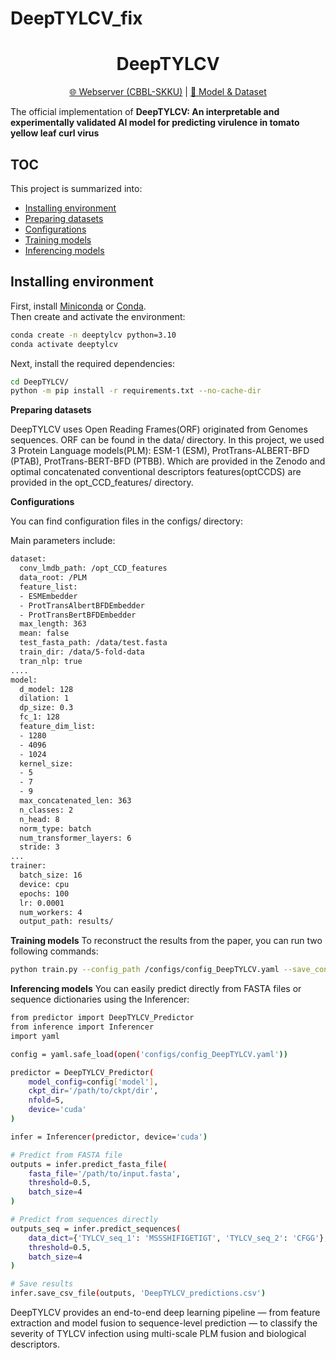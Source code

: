 # DeepTYLCV_fix
<h1 align="center">DeepTYLCV</h1>
<p align="center"><a href="https://balalab-skku.org/DeepTYLCV/">🌐 Webserver (CBBL-SKKU)</a> | <a href="https://1drv.ms/f/some_onedrive_link">🚩 Model & Dataset</a></p>

The official implementation of **DeepTYLCV: An interpretable and experimentally validated AI model for predicting virulence in tomato yellow leaf curl virus**

## TOC

This project is summarized into:
- [Installing environment](#installing-environment)
- [Preparing datasets](#preparing-datasets)
- [Configurations](#configurations)
- [Training models](#training-models)
- [Inferencing models](#inferencing-models)

## Installing environment
First, install [Miniconda](https://docs.anaconda.com/miniconda/) or [Conda](https://docs.conda.io/projects/conda/en/latest/user-guide/getting-started.html).  
Then create and activate the environment:

```bash
conda create -n deeptylcv python=3.10
conda activate deeptylcv
```
Next, install the required dependencies:
```bash
cd DeepTYLCV/
python -m pip install -r requirements.txt --no-cache-dir
```
**Preparing datasets**

DeepTYLCV uses Open Reading Frames(ORF) originated from Genomes sequences. ORF can be found in the data/ directory. In this project, we used 3 Protein Language models(PLM): ESM-1 (ESM), ProtTrans-ALBERT-BFD (PTAB), ProtTrans-BERT-BFD (PTBB). Which are provided in the Zenodo and optimal concatenated conventional descriptors features(optCCDS) are provided in the opt_CCD_features/ directory.

**Configurations**

You can find configuration files in the configs/ directory:


Main parameters include:
```bash
dataset:
  conv_lmdb_path: /opt_CCD_features
  data_root: /PLM
  feature_list:
  - ESMEmbedder
  - ProtTransAlbertBFDEmbedder
  - ProtTransBertBFDEmbedder
  max_length: 363
  mean: false
  test_fasta_path: /data/test.fasta
  train_dir: /data/5-fold-data
  tran_nlp: true
....
model:
  d_model: 128
  dilation: 1
  dp_size: 0.3
  fc_1: 128
  feature_dim_list:
  - 1280
  - 4096
  - 1024
  kernel_size:
  - 5
  - 7
  - 9
  max_concatenated_len: 363
  n_classes: 2
  n_head: 8
  norm_type: batch
  num_transformer_layers: 6
  stride: 3
...
trainer:
  batch_size: 16
  device: cpu
  epochs: 100
  lr: 0.0001
  num_workers: 4
  output_path: results/
```
**Training models**
To reconstruct the results from the paper, you can run two following commands:
```bash
python train.py --config_path /configs/config_DeepTYLCV.yaml --save_config
```
**Inferencing models**
You can easily predict directly from FASTA files or sequence dictionaries using the Inferencer:
```bash
from predictor import DeepTYLCV_Predictor
from inference import Inferencer
import yaml

config = yaml.safe_load(open('configs/config_DeepTYLCV.yaml'))

predictor = DeepTYLCV_Predictor(
    model_config=config['model'],
    ckpt_dir='/path/to/ckpt/dir',
    nfold=5,
    device='cuda'
)

infer = Inferencer(predictor, device='cuda')

# Predict from FASTA file
outputs = infer.predict_fasta_file(
    fasta_file='/path/to/input.fasta',
    threshold=0.5,
    batch_size=4
)

# Predict from sequences directly
outputs_seq = infer.predict_sequences(
    data_dict={'TYLCV_seq_1': 'MSSSHIFIGETIGT', 'TYLCV_seq_2': 'CFGG'},
    threshold=0.5,
    batch_size=4
)

# Save results
infer.save_csv_file(outputs, 'DeepTYLCV_predictions.csv')
```
DeepTYLCV provides an end-to-end deep learning pipeline — from feature extraction and model fusion to sequence-level prediction — to classify the severity of TYLCV infection using multi-scale PLM fusion and biological descriptors.

